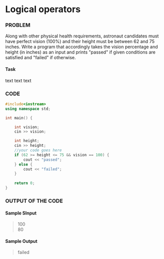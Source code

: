 # Logical operators

### PROBLEM

Along with other physical health requirements, astronaut candidates must have perfect vision (100%) and their height must be between 62 and 75 inches. Write a program that accordingly takes the vision percentage and height (in inches) as an input and prints "passed" if given conditions are satisfied and "failed" if otherwise. 

#### Task
text text text

### CODE
```cpp
#include<iostream>
using namespace std;

int main() {

    int vision;
    cin >> vision;

    int height;
    cin >> height;
    //your code goes here
    if (62 >= height <= 75 && vision == 100) {
        cout << "passed";
    } else {
        cout << "failed";
    }
    
    return 0;
}
```

### OUTPUT OF THE CODE
#### Sample SInput
> 100<br>
> 80<br>

#### Sample Output
> failed<br>